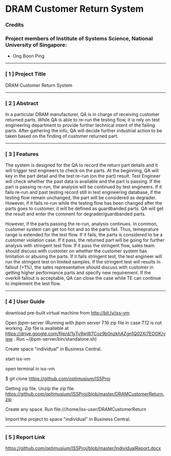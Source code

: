 ﻿# DRAM Customer Return System


### Credits
### Project members of Institute of Systems Science, National University of Singapore:
* Ong Boon Ping

---

### [ 1 ] Project Title

DRAM Customer Return System



---

### [ 2 ] Abstract

In a particular DRAM manufacturer, QA is in charge of receiving customer returned parts. While QA is able to re-run the testing flow, it is rely on test engineering department to provide further technical intent of the failing parts. 
After gathering the info, QA will decide further industrial action to be taken based on the finding of customer returned part.


---

### [ 3 ] Features


The system is designed for the QA to record the return part details and it will trigger test engineers to check on the parts.
At the beginning, QA will key in the part detail and the test re-run (on the part) result.
Test Engineer will check whether the past data is available and the part is passing. 
If the part is passing re-run, the analysis will be continued by test engineers. If it fails re-run and past testing record still in test engineering database, if the testing flow remain unchanged, the part will be considered as degrader. However, if it fails re-run while the testing flow has been changed after the parts goes to customer, it will be defined as guardbanded parts. QA will get the result and enter the comment for degrader/guardbanded parts.

However, if the parts passing the re-run, analysis continues. In common, customer system can get too hot and so the parts fail. Thus, temeprature range is extended for the test flow. If it fails, the parts is considered to be a customer violation case. If it pass, the returned part will be going for further analysis with stringent test flow. If it pass the stringent flow, sales team should discuss with customer on whether the customer system has limitation or abusing the parts. 
If it fails stringent test, the test engineer will run the stringent test on limited samples. If the stringent test will results in fallout (>1%), the sales representative should discuss with customer in getting higher performance parts and specify new requirement. If the overkill fallout is acceptable, QA can close the case while TE can continue to implement the test flow. 


---

### [ 4 ] User Guide

download pre-built virtual machine from http://bit.ly/iss-vm

Open jbpm-server
(Running with jbpm server 7.16 zip file in case 7.12 is not working. Zip file is available at https://drive.google.com/file/d/1yTv9wW7Coz9b0nzkhAZgn1Q02Xl7EOOK/view . Run ~/jbpm-server/bin/standalone.sh)

Create space "individual" in Business Central.

start iss-vm

open terminal in iss-vm

$ git clone https://github.com/optimusium/ISSProj

Getting zip file. Unzip the zip file.
https://github.com/optimusium/ISSProj/blob/master/DRAMCustomerReturn.zip

Create any space. Run 
file:///home/iss-user/DRAMCustomerReturn

Import the project to space "individual" in Business Central.

---

### [ 5 ] Report Link
https://github.com/optimusium/ISSProj/blob/master/IndividualReport.docx


